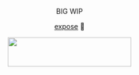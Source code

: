 <p align="center">  BIG WIP </p>

<p align="center"> <a href="https://docs.google.com/document/d/1PZBPPCn5mdzmKCY0bvNtKniAR_rKWLjFJCnQf0ii8yg/edit?tab=t.0#heading=h.82xbbxe3ptzo">expose</a> 🦴
<p align="center" dir="auto"> <img src="https://spotify-github-profile.kittinanx.com/api/view?uid=31dnbrq33dernxlkwbvsoee7w6py&cover_image=true&theme=natemoo-re&show_offline=true&background_color=b11b1b&interchange=false&bar_color=eedf81&bar_color_cover=false)](https://github.com/kittinan/spotify-github-profile)" height="60" width="250"></a>
